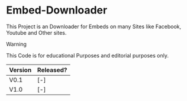 # Embed-Downloader
This Project is an Downloader for Embeds on many Sites like Facebook, Youtube and Other sites.

> [!WARNING]
> This Code is for educational Purposes and editorial purposes only.


| Version  | Released? |
| ------------- | ------------- |
| V0.1  | [-]  |
| V1.0  | [-]  |